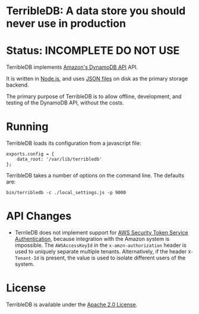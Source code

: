 # TerribleDB: A data store you should never use in production

# Status: INCOMPLETE DO NOT USE

TerribleDB implements [Amazon's DynamoDB API](http://aws.amazon.com/dynamodb/) API.

It is written in [Node.js](http://nodejs.org), and uses [JSON files](http://www.json.org/) on disk as the primary storage backend.

The primary purpose of TerribleDB is to allow offline, development, and testing of the DynamoDB API, without the costs.


# Running

TerribleDB loads its configuration from a javascript file:

    exports.config = {
        data_root: '/var/lib/terribledb'
    };

TerribleDB takes a number of options on the command line. The defaults are:

    bin/terribledb -c ./local_settings.js -p 9000

# API Changes

* TerrileDB does not implement support for [AWS Security Token Service Authentication](http://docs.amazonwebservices.com/amazondynamodb/latest/developerguide/RequestAuthentication.html#WhatIsAuthentication), because integration with the Amazon system is impossible.  The `AWSAccessKeyId` in the `x-amzn-authorization` header is used to uniquely separate multiple tenants. Alternatively, if the header `X-Tenant-Id` is present, the value is used to isolate different users of the system.

# License

TerribleDB is available under the [Apache 2.0 License](http://www.apache.org/licenses/LICENSE-2.0.html).

